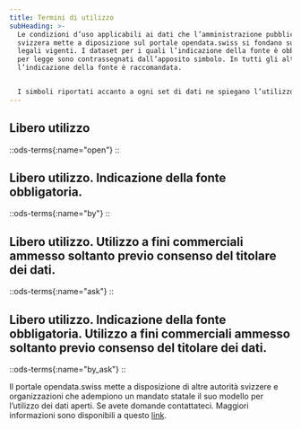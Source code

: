 ```yaml
---
title: Termini di utilizzo
subHeading: >-
  Le condizioni d’uso applicabili ai dati che l’amministrazione pubblica
  svizzera mette a diposizione sul portale opendata.swiss si fondano sulle basi
  legali vigenti. I dataset per i quali l’indicazione della fonte è obbligatoria
  per legge sono contrassegnati dall’apposito simbolo. In tutti gli altri casi
  l’indicazione della fonte è raccomandata.


  I simboli riportati accanto a ogni set di dati ne spiegano l’utilizzo ammesso. Tutti i fornitori di dati sono tenuti a usare gli stessi simboli.
---
```


## Libero utilizzo

::ods-terms{:name="open"}
::

## Libero utilizzo. Indicazione della fonte obbligatoria.

::ods-terms{:name="by"}
::

## Libero utilizzo. Utilizzo a fini commerciali ammesso soltanto previo consenso del titolare dei dati.

::ods-terms{:name="ask"}
::

## Libero utilizzo. Indicazione della fonte obbligatoria. Utilizzo a fini commerciali ammesso soltanto previo consenso del titolare dei dati.

::ods-terms{:name="by_ask"}
::

Il portale opendata.swiss mette a disposizione di altre autorità svizzere e organizzazioni che adempiono un mandato statale il suo modello per l’utilizzo dei dati aperti. Se avete domande contattateci. Maggiori informazioni sono disponibili a questo [link](/handbook).

